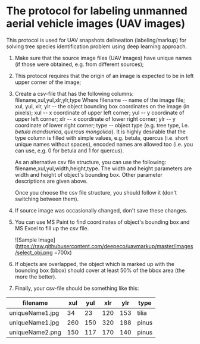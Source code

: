 # The protocol for labeling unmanned aerial vehicle images (UAV images)

This protocol is used for UAV snapshots delineation (labeling/markup)
for solving tree species identification problem using
deep learning approach.

1. Make sure that the source image files (UAV images) have unique names (if those were obtained, e.g. from different sources);
2. This protocol requires that the origin of an image is expected to be in left upper corner of the image;
3. Create a csv-file that has the following columns: filename,xul,yul,xlr,ylr,type
   Where filename -- name of the image file; xul, yul, xlr, ylr -- the object bounding box coordinates on the image (in pixels); xul -- x coordinate of upper left corner;
   yul -- y coordinate of upper left corner; xlr -- x coordinate of lower right corner;
   ylr -- y coordinate of lower right corner; type -- object type (e.g. tree type, i.e.
   *betula mandsurica*, *quercus mongolica*). It is highly desirable that the type column
   is filled with simple values, e.g. betula, quercus (i.e. short unique names without spaces), encoded names are allowed too (i.e. you can use, e.g. 0 for betula and 1 for quercus).

   As an alternative csv file structure, you can use the following: filename,xul,yul,width,height,type. The width and height parameters are width and height of
   object's bounding box. Other parameter descriptions are given above.

   Once you choose the csv file structure, you should follow it (don't switching between
   them).

4. If source image was occasionally changed, don't save these changes.
5. You can use MS Paint to find coordinates of object's bounding box and MS Excel
   to fill up the csv file.

    ![Sample Image](https://raw.githubusercontent.com/deepeco/uavmarkup/master/images/select_obj.png =700x)

6. If objects are overlapped, the object which is marked up with the bounding box (bbox) should cover at least 50% of the bbox area (the more the better).

7. Finally, your csv-file should be something like this:

| filename        | xul | yul | xlr | ylr | type  |
|-----------------|-----|-----|-----|-----|-------|
| uniqueName1.jpg | 34  | 23  | 120 | 153 | tilia |
| uniqueName1.jpg | 260 | 150 | 320 | 188 | pinus |
| uniqueName2.png | 150 | 117 | 170 | 140 | pinus |






